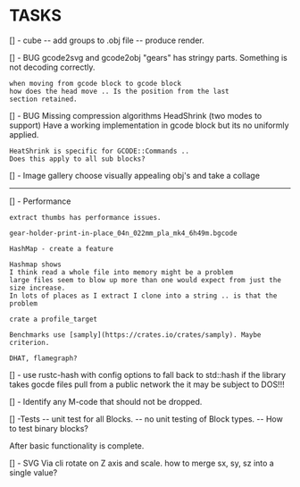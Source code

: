 # TASKS

[] - cube -- add groups to .obj file
    -- produce render.

[] - BUG gcode2svg and gcode2obj "gears" has stringy parts.
    Something is not decoding correctly.

    when moving from gcode block to gcode block
    how does the head move .. Is the position from the last
    section retained.

[] - BUG Missing compression algorithms
    HeadShrink (two modes to support)
    Have a working implementation in gcode block but its no uniformly applied.

    HeatShrink is specific for GCODE::Commands ..
    Does this apply to all sub blocks?

[]  - Image gallery choose visually appealing obj's and take a collage

----

[] - Performance

    extract thumbs has performance issues.

    gear-holder-print-in-place_04n_022mm_pla_mk4_6h49m.bgcode

    HashMap - create a feature

    Hashmap shows
    I think read a whole file into memory might be a problem
    large files seem to blow up more than one would expect from just the size increase.
    In lots of places as I extract I clone into a string .. is that the problem

    crate a profile_target

    Benchmarks use [samply](https://crates.io/crates/samply). Maybe criterion.

    DHAT, flamegraph?

[] - use rustc-hash with config options to fall back to std::hash
    if the library takes gocde files pull from a public network
    the it may be subject to DOS!!!

[] - Identify any M-code that should not be dropped.

[] -Tests
     -- unit test for all Blocks.
     -- no unit testing of Block types.
     -- How to test binary blocks?

After basic functionality is complete.

[] - SVG Via cli rotate on Z axis and scale.
     how to merge sx, sy, sz into a single value?
